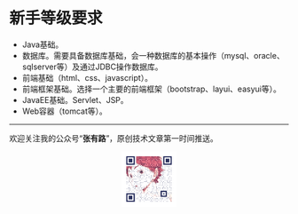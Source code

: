 # 新手等级要求

- Java基础。
- 数据库。需要具备数据库基础，会一种数据库的基本操作（mysql、oracle、sqlserver等）及通过JDBC操作数据库。
- 前端基础（html、css、javascript）。
- 前端框架基础。选择一个主要的前端框架（bootstrap、layui、easyui等）。
- JavaEE基础。Servlet、JSP。
- Web容器（tomcat等）。

---

欢迎关注我的公众号“**张有路**”，原创技术文章第一时间推送。

<center>
    <img src="../public/oldPicturesFromGitee/qrcode.gif" style="width: 100px;">
</center>
